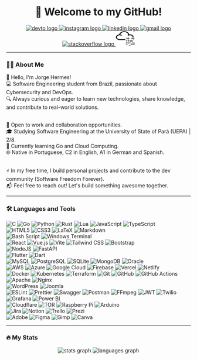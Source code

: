 <h1 align="center">👋 Welcome to my GitHub!</h1>

<div align="center">
  <a href="https://dev.to/jhermesn" target="_blank">
    <img src="https://raw.githubusercontent.com/maurodesouza/profile-readme-generator/master/src/assets/icons/social/devto/default.svg" width="52" height="40" alt="devto logo" />
  </a>
  <a href="https://instagram.com/jhermesn" target="_blank">
    <img src="https://raw.githubusercontent.com/maurodesouza/profile-readme-generator/master/src/assets/icons/social/instagram/default.svg" width="52" height="40" alt="instagram logo" />
  </a>
  <a href="https://linkedin.com/in/jhermesn/" target="_blank">
    <img src="https://raw.githubusercontent.com/maurodesouza/profile-readme-generator/master/src/assets/icons/social/linkedin/default.svg" width="52" height="40" alt="linkedin logo" />
  </a>
  <a href="mailto:jorgehermes@jhermesnd.dev" target="_blank">
    <img src="https://raw.githubusercontent.com/maurodesouza/profile-readme-generator/master/src/assets/icons/social/gmail/default.svg" width="52" height="40" alt="gmail logo" />
  </a>
  <a href="https://stackoverflow.com/users/18777403/jorge-hermes" target="_blank">
    <img src="https://raw.githubusercontent.com/maurodesouza/profile-readme-generator/master/src/assets/icons/social/stackoverflow/default.svg" width="52" height="40" alt="stackoverflow logo" />
  </a>
  <a href="https://tryhackme.com/p/jhermesn" target="_blank">
    <img src="https://raw.githubusercontent.com/maurodesouza/profile-readme-generator/master/src/assets/icons/social/tryhackme/default.svg" width="52" height="40" alt="tryhackme logo" />
  </a>
</div>

---

<h3 align="left">👩‍💻 About Me</h3>

<p align="left">
  👋 Hello, I'm Jorge Hermes!<br/>
  💻 Software Engineering student from Brazil, passionate about Cybersecurity and DevOps.<br/>
  🔍 Always curious and eager to learn new technologies, share knowledge, and contribute to real-world solutions.<br/><br/>

  🚀 Open to work and collaboration opportunities.<br/>
  🎓 Studying Software Engineering at the University of State of Pará (UEPA) | 2/8.<br/>
  🌱 Currently learning Go and Cloud Computing.<br/>
  🌐 Native in Portuguese, C2 in English, A1 in German and Spanish.<br/><br/>

  ⚡ In my free time, I build personal projects and contribute to the dev community (Software Freedom Forever).<br/>
  📬 Feel free to reach out! Let's build something awesome together.
</p>

---

<h3 align="left">🛠 Languages and Tools</h3>

<div align="left">

  <!-- ======================== -->
  <!-- PROGRAMMING LANGUAGES -->
  <!-- ======================== -->
  <!-- C -->
  <img src="https://img.shields.io/badge/c-%2300599C.svg?style=flat-square&logo=c&logoColor=white" alt="C" />
  <!-- Go -->
  <img src="https://img.shields.io/badge/go-%2300ADD8.svg?style=flat-square&logo=go&logoColor=white" alt="Go" />
  <!-- Python -->
  <img src="https://img.shields.io/badge/python-3670A0?style=flat-square&logo=python&logoColor=ffdd54" alt="Python" />
  <!-- Rust -->
  <img src="https://img.shields.io/badge/rust-%23000000.svg?style=flat-square&logo=rust&logoColor=white" alt="Rust" />
  <!-- Lua -->
  <img src="https://img.shields.io/badge/lua-%232C2D72.svg?style=flat-square&logo=lua&logoColor=white" alt="Lua" />
  <!-- JavaScript -->
  <img src="https://img.shields.io/badge/javascript-%23323330.svg?style=flat-square&logo=javascript&logoColor=%23F7DF1E" alt="JavaScript" />
  <!-- TypeScript -->
  <img src="https://img.shields.io/badge/typescript-%23007ACC.svg?style=flat-square&logo=typescript&logoColor=white" alt="TypeScript" />

  <br/>

  <!-- ======================== -->
  <!-- WEB & MARKUP LANGUAGES -->
  <!-- ======================== -->
  <!-- HTML5 -->
  <img src="https://img.shields.io/badge/html5-%23E34F26.svg?style=flat-square&logo=html5&logoColor=white" alt="HTML5" />
  <!-- CSS3 -->
  <img src="https://img.shields.io/badge/css3-%231572B6.svg?style=flat-square&logo=css3&logoColor=white" alt="CSS3" />
  <!-- LaTeX -->
  <img src="https://img.shields.io/badge/latex-%23008080.svg?style=flat-square&logo=latex&logoColor=white" alt="LaTeX" />
  <!-- Markdown -->
  <img src="https://img.shields.io/badge/markdown-%23000000.svg?style=flat-square&logo=markdown&logoColor=white" alt="Markdown" />

  <br/>

  <!-- ======================== -->
  <!-- SCRIPTING & CLI TOOLS  -->
  <!-- ======================== -->
  <!-- Bash -->
  <img src="https://img.shields.io/badge/bash_script-%23121011.svg?style=flat-square&logo=gnu-bash&logoColor=white" alt="Bash Script" />
  <!-- Windows Terminal -->
  <img src="https://img.shields.io/badge/Windows%20Terminal-%234D4D4D.svg?style=flat-square&logo=windows-terminal&logoColor=white" alt="Windows Terminal" />

  <br/>

  <!-- ======================== -->
  <!-- FRONTEND FRAMEWORKS     -->
  <!-- ======================== -->
  <!-- React -->
  <img src="https://img.shields.io/badge/react-%2320232a.svg?style=flat-square&logo=react&logoColor=%2361DAFB" alt="React" />
  <!-- Vue.js -->
  <img src="https://img.shields.io/badge/vue.js-%2335495e.svg?style=flat-square&logo=vuedotjs&logoColor=%234FC08D" alt="Vue.js" />
  <!-- Vite -->
  <img src="https://img.shields.io/badge/vite-%23646CFF.svg?style=flat-square&logo=vite&logoColor=white" alt="Vite" />
  <!-- Tailwind CSS -->
  <img src="https://img.shields.io/badge/tailwindcss-%2338B2AC.svg?style=flat-square&logo=tailwind-css&logoColor=white" alt="Tailwind CSS" />
  <!-- Bootstrap -->
  <img src="https://img.shields.io/badge/bootstrap-%238511FA.svg?style=flat-square&logo=bootstrap&logoColor=white" alt="Bootstrap" />

  <br/>

  <!-- ======================== -->
  <!-- BACKEND FRAMEWORKS      -->
  <!-- ======================== -->
  <!-- NodeJS -->
  <img src="https://img.shields.io/badge/node.js-6DA55F?style=flat-square&logo=node.js&logoColor=white" alt="NodeJS" />
  <!-- FastAPI -->
  <img src="https://img.shields.io/badge/FastAPI-005571?style=flat-square&logo=fastapi&logoColor=white" alt="FastAPI" />

  <br/>

  <!-- ======================== -->
  <!-- MOBILE DEVELOPMENT      -->
  <!-- ======================== -->
  <!-- Flutter -->
  <img src="https://img.shields.io/badge/Flutter-%2302569B.svg?style=flat-square&logo=Flutter&logoColor=white" alt="Flutter" />
  <!-- Dart -->
  <img src="https://img.shields.io/badge/dart-%230175C2.svg?style=flat-square&logo=dart&logoColor=white" alt="Dart" />

  <br/>

  <!-- ======================== -->
  <!-- DATABASES               -->
  <!-- ======================== -->
  <!-- MySQL -->
  <img src="https://img.shields.io/badge/mysql-4479A1.svg?style=flat-square&logo=mysql&logoColor=white" alt="MySQL" />
  <!-- PostgreSQL -->
  <img src="https://img.shields.io/badge/postgres-%23316192.svg?style=flat-square&logo=postgresql&logoColor=white" alt="PostgreSQL" />
  <!-- SQLite -->
  <img src="https://img.shields.io/badge/sqlite-%2307405e.svg?style=flat-square&logo=sqlite&logoColor=white" alt="SQLite" />
  <!-- MongoDB -->
  <img src="https://img.shields.io/badge/MongoDB-%234ea94b.svg?style=flat-square&logo=mongodb&logoColor=white" alt="MongoDB" />
  <!-- Oracle -->
  <img src="https://img.shields.io/badge/Oracle-F80000?style=flat-square&logo=oracle&logoColor=white" alt="Oracle" />

  <br/>

  <!-- ======================== -->
  <!-- CLOUD & HOSTING         -->
  <!-- ======================== -->
  <!-- AWS -->
  <img src="https://img.shields.io/badge/AWS-%23FF9900.svg?style=flat-square&logo=amazon-aws&logoColor=white" alt="AWS" />
  <!-- Azure -->
  <img src="https://img.shields.io/badge/azure-%230072C6.svg?style=flat-square&logo=microsoftazure&logoColor=white" alt="Azure" />
  <!-- Google Cloud -->
  <img src="https://img.shields.io/badge/GoogleCloud-%234285F4.svg?style=flat-square&logo=google-cloud&logoColor=white" alt="Google Cloud" />
  <!-- Firebase -->
  <img src="https://img.shields.io/badge/firebase-%23039BE5.svg?style=flat-square&logo=firebase&logoColor=white" alt="Firebase" />
  <!-- Vercel -->
  <img src="https://img.shields.io/badge/vercel-%23000000.svg?style=flat-square&logo=vercel&logoColor=white" alt="Vercel" />
  <!-- Netlify -->
  <img src="https://img.shields.io/badge/netlify-%23000000.svg?style=flat-square&logo=netlify&logoColor=#00C7B7" alt="Netlify" />

  <br/>

  <!-- ======================== -->
  <!-- DEVOPS & CI/CD          -->
  <!-- ======================== -->
  <!-- Docker -->
  <img src="https://img.shields.io/badge/docker-%230db7ed.svg?style=flat-square&logo=docker&logoColor=white" alt="Docker" />
  <!-- Kubernetes -->
  <img src="https://img.shields.io/badge/kubernetes-%23326ce5.svg?style=flat-square&logo=kubernetes&logoColor=white" alt="Kubernetes" />
  <!-- Terraform -->
  <img src="https://img.shields.io/badge/terraform-%235835CC.svg?style=flat-square&logo=terraform&logoColor=white" alt="Terraform" />
  <!-- Git -->
  <img src="https://img.shields.io/badge/git-%23F05033.svg?style=flat-square&logo=git&logoColor=white" alt="Git" />
  <!-- GitHub -->
  <img src="https://img.shields.io/badge/github-%23121011.svg?style=flat-square&logo=github&logoColor=white" alt="GitHub" />
  <!-- GitHub Actions -->
  <img src="https://img.shields.io/badge/github%20actions-%232671E5.svg?style=flat-square&logo=githubactions&logoColor=white" alt="GitHub Actions" />

  <br/>

  <!-- ======================== -->
  <!-- WEB SERVERS             -->
  <!-- ======================== -->
  <!-- Apache -->
  <img src="https://img.shields.io/badge/apache-%23D42029.svg?style=flat-square&logo=apache&logoColor=white" alt="Apache" />
  <!-- Nginx -->
  <img src="https://img.shields.io/badge/nginx-%23009639.svg?style=flat-square&logo=nginx&logoColor=white" alt="Nginx" />

  <br/>

  <!-- ======================== -->
  <!-- CMS & BUILDERS          -->
  <!-- ======================== -->
  <!-- WordPress -->
  <img src="https://img.shields.io/badge/WordPress-%23117AC9.svg?style=flat-square&logo=WordPress&logoColor=white" alt="WordPress" />
  <!-- Joomla -->
  <img src="https://img.shields.io/badge/joomla-%235091CD.svg?style=flat-square&logo=joomla&logoColor=white" alt="Joomla" />

  <br/>

  <!-- ======================== -->
  <!-- CODE QUALITY & UTILs    -->
  <!-- ======================== -->
  <!-- ESLint -->
  <img src="https://img.shields.io/badge/ESLint-4B3263?style=flat-square&logo=eslint&logoColor=white" alt="ESLint" />
  <!-- Prettier -->
  <img src="https://img.shields.io/badge/prettier-%23F7B93E.svg?style=flat-square&logo=prettier&logoColor=black" alt="Prettier" />
  <!-- Swagger -->
  <img src="https://img.shields.io/badge/-Swagger-%23Clojure?style=flat-square&logo=swagger&logoColor=white" alt="Swagger" />
  <!-- Postman -->
  <img src="https://img.shields.io/badge/Postman-FF6C37?style=flat-square&logo=postman&logoColor=white" alt="Postman" />
  <!-- FFmpeg -->
  <img src="https://shields.io/badge/FFmpeg-%23171717.svg?logo=ffmpeg&style=flat-square&labelColor=171717&logoColor=5cb85c" alt="FFmpeg" />
  <!-- JWT -->
  <img src="https://img.shields.io/badge/JWT-black?style=flat-square&logo=JSON%20web%20tokens" alt="JWT" />
  <!-- Twilio -->
  <img src="https://img.shields.io/badge/Twilio-F22F46?style=flat-square&logo=Twilio&logoColor=white" alt="Twilio" />

  <br/>

  <!-- ======================== -->
  <!-- MONITORING & ANALYTICS  -->
  <!-- ======================== -->
  <!-- Grafana -->
  <img src="https://img.shields.io/badge/grafana-%23F46800.svg?style=flat-square&logo=grafana&logoColor=white" alt="Grafana" />
  <!-- Power BI -->
  <img src="https://img.shields.io/badge/power_bi-F2C811?style=flat-square&logo=powerbi&logoColor=black" alt="Power BI" />

  <br/>

  <!-- ======================== -->
  <!-- INFRA & SECURITY        -->
  <!-- ======================== -->
  <!-- Cloudflare -->
  <img src="https://img.shields.io/badge/Cloudflare-F38020?style=flat-square&logo=Cloudflare&logoColor=white" alt="Cloudflare" />
  <!-- TOR -->
  <img src="https://img.shields.io/badge/tor-%237E4798.svg?style=flat-square&logo=tor-project&logoColor=white" alt="TOR" />
  <!-- Raspberry Pi -->
  <img src="https://img.shields.io/badge/-Raspberry_Pi-C51A4A?style=flat-square&logo=Raspberry-Pi&logoColor=white" alt="Raspberry Pi" />
  <!-- Arduino -->
  <img src="https://img.shields.io/badge/-Arduino-00979D?style=flat-square&logo=Arduino&logoColor=white" alt="Arduino" />

  <br/>

  <!-- ======================== -->
  <!-- PROJECT MGMT & COLLAB   -->
  <!-- ======================== -->
  <!-- Jira -->
  <img src="https://img.shields.io/badge/jira-%230A0FFF.svg?style=flat-square&logo=jira&logoColor=white" alt="Jira" />
  <!-- Notion -->
  <img src="https://img.shields.io/badge/Notion-%23000000.svg?style=flat-square&logo=notion&logoColor=white" alt="Notion" />
  <!-- Trello -->
  <img src="https://img.shields.io/badge/Trello-%23026AA7.svg?style=flat-square&logo=Trello&logoColor=white" alt="Trello" />
  <!-- Prezi -->
  <img src="https://img.shields.io/badge/Prezi-%23000000.svg?style=flat-square&logo=Prezi&logoColor=white" alt="Prezi" />

  <br/>

  <!-- ======================== -->
  <!-- DESIGN & MEDIA          -->
  <!-- ======================== -->
  <!-- Adobe -->
  <img src="https://img.shields.io/badge/adobe-%23FF0000.svg?style=flat-square&logo=adobe&logoColor=white" alt="Adobe" />
  <!-- Figma -->
  <img src="https://img.shields.io/badge/figma-%23F24E1E.svg?style=flat-square&logo=figma&logoColor=white" alt="Figma" />
  <!-- GIMP -->
  <img src="https://img.shields.io/badge/Gimp-657D8B?style=flat-square&logo=gimp&logoColor=FFFFFF" alt="Gimp" />
  <!-- Canva -->
  <img src="https://img.shields.io/badge/Canva-%2300C4CC.svg?style=flat-square&logo=Canva&logoColor=white" alt="Canva" />

</div>

---

<h3 align="left">🔥 My Stats</h3>

<div align="center">
  <img
    src="https://github-readme-stats.vercel.app/api?username=jhermesn&hide_title=true&show_icons=true&include_all_commits=true&count_private=true&theme=dark&locale=en&hide_border=true&order=1"
    height="150"
    alt="stats graph"
  />
  <img
    src="https://github-readme-stats.vercel.app/api/top-langs?username=jhermesn&locale=en&hide_title=true&layout=compact&card_width=320&langs_count=8&theme=dark&hide_border=true&order=2"
    height="150"
    alt="languages graph"
  />
</div>
